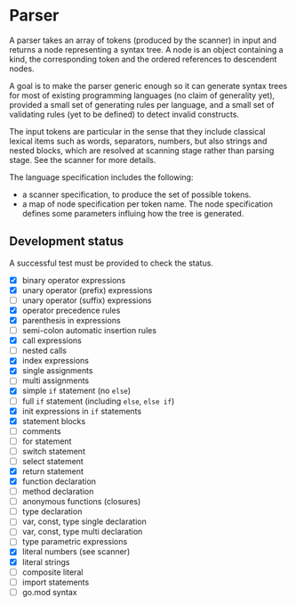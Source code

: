 # Parser

A parser takes an array of tokens (produced by the scanner) in input and
returns a node representing a syntax tree. A node is an object
containing a kind, the corresponding token and the ordered references to
descendent nodes.

A goal is to make the parser generic enough so it can generate syntax
trees for most of existing programming languages (no claim of generality
yet), provided a small set of generating rules per language, and a small
set of validating rules (yet to be defined) to detect invalid
constructs.

The input tokens are particular in the sense that they include classical
lexical items such as words, separators, numbers, but also strings and
nested blocks, which are resolved at scanning stage rather than parsing
stage. See the scanner for more details.

The language specification includes the following:

- a scanner specification, to produce the set of possible tokens.
- a map of node specification per token name. The node specification
  defines some parameters influing how the tree is generated.

## Development status

A successful test must be provided to check the status.

- [x] binary operator expressions
- [x] unary operator (prefix) expressions
- [ ] unary operator (suffix) expressions
- [x] operator precedence rules
- [x] parenthesis in expressions
- [ ] semi-colon automatic insertion rules
- [x] call expressions
- [ ] nested calls
- [x] index expressions
- [x] single assignments
- [ ] multi assignments
- [x] simple `if` statement (no `else`)
- [ ] full `if` statement (including `else`, `else if`)
- [x] init expressions in `if` statements
- [x] statement blocks
- [ ] comments
- [ ] for statement
- [ ] switch statement
- [ ] select statement
- [x] return statement
- [x] function declaration
- [ ] method declaration 
- [ ] anonymous functions (closures)
- [ ] type declaration
- [ ] var, const, type single declaration
- [ ] var, const, type multi declaration
- [ ] type parametric expressions
- [x] literal numbers (see scanner)
- [x] literal strings 
- [ ] composite literal
- [ ] import statements
- [ ] go.mod syntax
